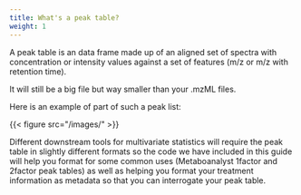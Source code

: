```yaml
---
title: What's a peak table?
weight: 1
---
```


A peak table is an data frame made up of an aligned set of spectra with concentration or intensity values against a set of features (m/z or m/z with retention time).

It will still be a big file but way smaller than your .mzML files.

Here is an example of part of such a peak list:

{{< figure src="/images/" >}}

Different downstream tools for multivariate statistics will require the peak table in slightly different formats so the code we have included in this guide will help you format for
some common uses (Metaboanalyst 1factor and 2factor peak tables) as well as helping you format your treatment information as metadata so that you can interrogate your peak table.